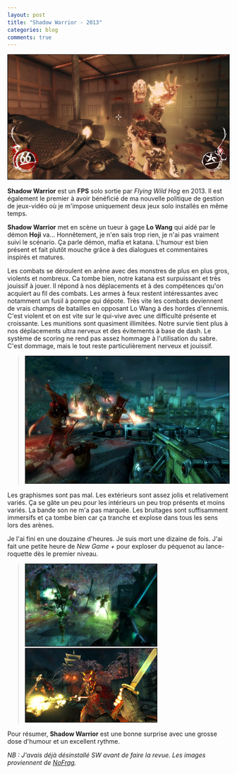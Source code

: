 ```yaml
---
layout: post
title: "Shadow Warrior - 2013"
categories: blog
comments: true
---
```


[![1](https://github.com/homeostasie/bouquins/raw/master/_pics/jv/shadow-warrior/1_P.jpg)](https://github.com/homeostasie/bouquins/raw/master/_pics/jv/shadow-warrior/1.jpg) 

**Shadow Warrior** est un **FPS** solo sortie par *Flying Wild Hog* en 2013. Il est également le premier à avoir bénéficié de ma nouvelle politique de gestion de jeux-vidéo où je m'impose uniquement deux jeux solo installés en même temps.

**Shadow Warrior** met en scène un tueur à gage **Lo Wang** qui aidé par le démon **Hoji** va... Honnêtement, je n'en sais trop rien, je n'ai pas vraiment suivi le scénario. Ça parle démon, mafia et katana. L'humour est bien présent et fait plutôt mouche grâce à des dialogues et commentaires inspirés et matures. 

Les combats se déroulent en arène avec des monstres de plus en plus gros, violents et nombreux. Ca tombe bien, notre katana est surpuissant et très jouissif à jouer. Il répond à nos déplacements et à des compétences qu'on acquiert au fil des combats. Les armes à feux restent intéressantes avec notamment un fusil à pompe qui dépote. Très vite les combats deviennent de vrais champs de batailles en opposant Lo Wang à des hordes d'ennemis. C'est violent et on est vite sur le qui-vive avec une difficulté présente et croissante. Les munitions sont quasiment illimitées. Notre survie tient plus à nos déplacements ultra nerveux et des évitements à base de dash. Le système de scoring ne rend pas assez hommage à l'utilisation du sabre. C'est dommage, mais le tout reste particulièrement nerveux et jouissif.

> [![1](https://github.com/homeostasie/bouquins/raw/master/_pics/jv/shadow-warrior/2_P.jpg)](https://github.com/homeostasie/bouquins/raw/master/_pics/jv/shadow-warrior/2.jpg) 

Les graphismes sont pas mal. Les extérieurs sont assez jolis et relativement variés. Ça se gâte un peu pour les intérieurs un peu trop présents et moins variés. La bande son ne m'a pas marquée. Les bruitages sont suffisamment immersifs et ça tombe bien car ça tranche et explose dans tous les sens lors des arènes. 

Je l'ai fini en une douzaine d'heures. Je suis mort une dizaine de fois. J'ai fait une petite heure de *New Game +* pour exploser du péquenot au lance-roquette dès le premier niveau.

> [![3](https://github.com/homeostasie/bouquins/raw/master/_pics/jv/shadow-warrior/3_P.jpg)](https://github.com/homeostasie/bouquins/raw/master/_pics/jv/shadow-warrior/3.jpg) [![4](https://github.com/homeostasie/bouquins/raw/master/_pics/jv/shadow-warrior/4_P.jpg)](https://github.com/homeostasie/bouquins/raw/master/_pics/jv/shadow-warrior/4.jpg) 


Pour résumer, **Shadow Warrior** est une bonne surprise avec une grosse dose d'humour et un excellent rythme.

*NB : J'avais déjà désinstallé SW avant de faire la revue. Les images proviennent de [NoFrag](http://www.nofrag.com/fiches/jeux/shadowwarrior2013/).*
